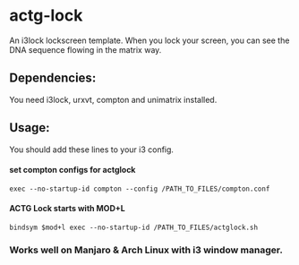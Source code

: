# actg-lock
An i3lock lockscreen template. When you lock your screen, you can see the DNA sequence flowing in the matrix way.

## Dependencies:
You need i3lock, urxvt, compton and unimatrix installed.

## Usage:
You should add these lines to your i3 config.

#### set compton configs for actglock
`exec --no-startup-id compton --config /PATH_TO_FILES/compton.conf`

#### ACTG Lock starts with MOD+L
`bindsym $mod+l exec --no-startup-id /PATH_TO_FILES/actglock.sh`


### Works well on Manjaro & Arch Linux with i3 window manager.
